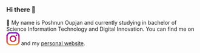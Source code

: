 ### Hi there 👋
🔭 My name is Poshnun Oupjan and currently studying in bachelor of Science Information Technology and Digital Innovation. You can find me on 
[![Instagram](https://github.com/Madcattk/Madcattk/blob/main/image/instagram.png)](https://www.instagram.com/madcattk/) and my [personal website](https://my-portfolio-83e74.web.app/).
<!--
**Madcattk/Madcattk** is a ✨ _special_ ✨ repository because its `README.md` (this file) appears on your GitHub profile.

Here are some ideas to get you started:

- 🔭 I’m currently working on ...
- 🌱 I’m currently learning ...
- 👯 I’m looking to collaborate on ...
- 🤔 I’m looking for help with ...
- 💬 Ask me about ...
- 📫 How to reach me: ...
- 😄 Pronouns: ...
- ⚡ Fun fact: ...
-->
